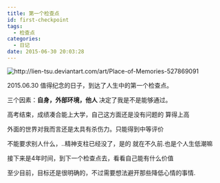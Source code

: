 ```yaml
---
title: 第一个检查点
id: first-checkpoint
tags:
  - 检查点
categories:
  - 日记
date: 2015-06-30 20:03:28
---
```

<img src="/2015/06/30/8/9d340313gw1etmde79z56j21hc0u017u.jpg" alt="http://lien-tsu.deviantart.com/art/Place-of-Memories-527869091" title="Lien-Tsu">

2015.06.30 值得纪念的日子，到达了人生中的第一个检查点。

三个因素：**自身，外部环境，他人** 决定了我是不是能够通过。

高考结束，成绩凑合能上大学，自己这方面还是没有问题的 算得上高

外面的世界对我而言还是太具有杀伤力。只能得到中等评价

不能要求别人什么，..精神支柱已经没了，是的 就在不久前.也是个人生低潮嘛

接下来是4年时间，到下一个检查点去，看看自己能有什么价值

至少目前，目标还是很明确的，不过需要想法避开那些降低心情的事情.


